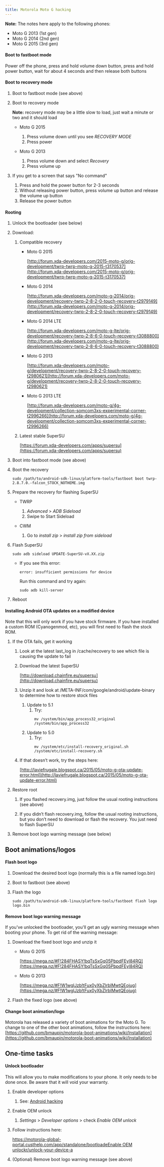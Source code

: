 ```yaml
---
title: Motorola Moto G hacking
---
```


**Note:** The notes here apply to the following phones:

- Moto G 2013 (1st gen)
- Moto G 2014 (2nd gen)
- Moto G 2015 (3rd gen)

#### Boot to fastboot mode

Power off the phone, press and hold volume down button, press and hold power button, wait for about 4 seconds and then release both buttons

#### Boot to recovery mode

1. Boot to fastboot mode (see above)
1. Boot to recovery mode

   **Note:** recovery mode may be a little slow to load, just wait a minute or two and it should load

   - Moto G 2015

     1. Press volume down until you see _RECOVERY MODE_
     1. Press power

   - Moto G 2013
     1. Press volume down and select _Recovery_
     1. Press volume up

1. If you get to a screen that says "No command"
   1. Press and hold the power button for 2-3 seconds
   1. Without releasing power button, press volume up button and release the volume up button
   1. Release the power button

#### Rooting

1. Unlock the bootloader (see below)

1. Download:

   1. Compatible recovery

      - Moto G 2015

        [http://forum.xda-developers.com/2015-moto-g/orig-development/twrp-twrp-moto-g-2015-t3170537](http://forum.xda-developers.com/2015-moto-g/orig-development/twrp-twrp-moto-g-2015-t3170537)

      - Moto G 2014

        [http://forum.xda-developers.com/moto-g-2014/orig-development/recovery-twrp-2-8-2-0-touch-recovery-t2979149](http://forum.xda-developers.com/moto-g-2014/orig-development/recovery-twrp-2-8-2-0-touch-recovery-t2979149)

      - Moto G 2014 LTE

        [http://forum.xda-developers.com/moto-g-lte/orig-development/recovery-twrp-2-8-6-0-touch-recovery-t3088800](http://forum.xda-developers.com/moto-g-lte/orig-development/recovery-twrp-2-8-6-0-touch-recovery-t3088800)

      - Moto G 2013

        [http://forum.xda-developers.com/moto-g/development/recovery-twrp-2-8-2-0-touch-recovery-t2980621](http://forum.xda-developers.com/moto-g/development/recovery-twrp-2-8-2-0-touch-recovery-t2980621)

      - Moto G 2013 LTE

        [http://forum.xda-developers.com/moto-g/4g-development/collection-somcom3xs-experimental-corner-t2996266](http://forum.xda-developers.com/moto-g/4g-development/collection-somcom3xs-experimental-corner-t2996266)

   1. Latest stable SuperSU

      [https://forum.xda-developers.com/apps/supersu](https://forum.xda-developers.com/apps/supersu)

1. Boot into fastboot mode (see above)
1. Boot the recovery
   ```
   sudo /path/to/android-sdk-linux/platform-tools/fastboot boot twrp-2.8.7.0.-falcon_STOCK_NOTHEME.img
   ```
1. Prepare the recovery for flashing SuperSU

   - TWRP

     1. _Advanced_ > _ADB Sideload_
     1. Swipe to Start Sideload

   - CWM
     1. Go to _install zip_ > _install zip from sideload_

1. Flash SuperSU

   ```
   sudo adb sideload UPDATE-SuperSU-vX.XX.zip
   ```

   - If you see this error:
     ```
     error: insufficient permissions for device
     ```
     Run this command and try again:
     ```
     sudo adb kill-server
     ```

1. Reboot

#### Installing Android OTA updates on a modified device

Note that this will only work if you have stock firmware. If you have installed a custom ROM (Cyanogenmod, etc), you will first need to flash the stock ROM.

1. If the OTA fails, get it working

   1. Look at the latest last_log in /cache/recovery to see which file is causing the update to fail
   1. Download the latest SuperSU

      [http://download.chainfire.eu/supersu](http://download.chainfire.eu/supersu)

   1. Unzip it and look at /META-INF/com/google/android/update-binary to determine how to restore stock files
      1. Update to 5.1
         1. Try:
            ```
            mv /system/bin/app_process32_original /system/bin/app_process32
            ```
      1. Update to 5.0
         1. Try:
            ```
            mv /system/etc/install-recovery_original.sh /system/etc/install-recovery.sh
            ```
   1. If that doesn’t work, try the steps here:

      [http://laviefrugale.blogspot.ca/2015/05/moto-g-ota-update-error.html](http://laviefrugale.blogspot.ca/2015/05/moto-g-ota-update-error.html)

1. Restore root

   1. If you flashed recovery.img, just follow the usual rooting instructions (see above)

   1. If you didn’t flash recovery.img, follow the usual rooting instructions, but you don’t need to download or flash the recovery. You just need to flash SuperSU

1. Remove boot logo warning message (see below)

## Boot animations/logos

#### Flash boot logo

1. Download the desired boot logo (normally this is a file named logo.bin)

1. Boot to fastboot (see above)
1. Flash the logo
   ```
   sudo /path/to/android-sdk-linux/platform-tools/fastboot flash logo logo.bin
   ```

#### Remove boot logo warning message

If you've unlocked the bootloader, you'll get an ugly warning message when booting your phone. To get rid of the warning message:

1. Download the fixed boot logo and unzip it

   - Moto G 2015

     [https://mega.nz/#F!284FHASY!bqTsSxGq05PbpdFEyl84RQ](https://mega.nz/#F!284FHASY!bqTsSxGq05PbpdFEyl84RQ)

   - Moto G 2013

     [https://mega.nz/#F!W1wglJzb!tFux0yXbZlrbIMwtQEojug](https://mega.nz/#F!W1wglJzb!tFux0yXbZlrbIMwtQEojug)

1. Flash the fixed logo (see above)

#### Change boot animation/logo

Motorola has released a variety of boot animations for the Moto G. To change to one of the other boot animations, follow the instructions here:
[https://github.com/bmaupin/motorola-boot-animations/wiki/Installation](https://github.com/bmaupin/motorola-boot-animations/wiki/Installation)

## One-time tasks

#### Unlock bootloader

This will allow you to make modifications to your phone. It only needs to be done once. Be aware that it will void your warranty.

1. Enable developer options

   1. See: [Android hacking](../../../operating-systems/android/android-hacking)

1. Enable OEM unlock

   1. _Settings_ > _Developer options_ > check _Enable OEM unlock_

1. Follow instructions here:

   [https://motorola-global-portal.custhelp.com/app/standalone/bootloadeEnable OEM unlockr/unlock-your-device-a](https://motorola-global-portal.custhelp.com/app/standalone/bootloader/unlock-your-device-a)

1. (Optional) Remove boot logo warning message (see above)

